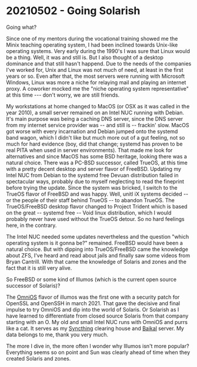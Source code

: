 # 20210502 - Going Solarish

Going what?

Since one of my mentors during the vocational training showed me the Minix teaching operating system, I had been inclined towards Unix-like operating systems. Very early during the 1990's I was sure that Linux would be a thing. Well, it was and still is. But I also thought of a desktop dominance and that still hasn't happend. Due to the needs of the companies I've worked for, Unix and Linux was not much of need, at least in the first years or so. Even after that, the most servers were running with Microsoft Windows, Linux was more a niche for relaying mail and playing an internet proxy. A coworker mocked me the "niche operating system representative" at this time --- don't worry, we are still friends.

My workstations at home changed to MacOS (or OSX as it was called in the year 2010), a small server remained on an Intel NUC running with Debian. It's main purpose was being a caching DNS server, since the DNS server from my internet service provider was -- and still is -- frackin' slow. MacOS got worse with every incarnation and Debian jumped onto the systemd band wagon, which I didn't like but much more out of a gut feeling, not so much for hard evidence (boy, did that change; systemd has proven to be real PITA when used in server environments). That made me look for alternatives and since MacOS has some BSD heritage, looking there was a natural choice. There was a PC-BSD successor, called TrueOS, at this time with a pretty decent desktop and server flavor of FreeBSD. Updating my Intel NUC from Debian to the systemd free Devuan distribution failed in spectacular ways, probably due to myself neglecting to read the fineprint before trying the update. Since the system was bricked, I switch to the TrueOS flavor of FreeBSD and was happy. Well, unitl iX systems decided -- or the people of their staff behind TrueOS -- to abandon TrueOS. The TrueOS/FreeBSD desktop flavor changed to Project Trident which is based on the great -- systemd free -- Void linux distribution, which I would probably never have used without the TrueOS detour. So no hard feelings here, in the contrary.

The Intel NUC needed some updates nevertheless and the question "which operating system is it gonna be?" remained. FreeBSD would have been a natural choice. But with dipping into TrueOS/FreeBSD came the knowledge about ZFS, I've heard and read about jails and finally saw some videos from Bryan Cantrill. With that came the knowledge of Solaris and zones and the fact that it is still very alive.

So FreeBSD or some kind of Illumos (which is the current open source successor of Solaris)?

The [OmniOS](https://omnios.org/) flavor of illumos was the first one with a security patch for OpenSSL and OpenSSH in march 2021. That gave the decisive and final impulse to try OmniOS and dip into the world of Solaris. Or Solarish as I have learned to differentiate from closed source Solaris from that company starting with an O. My old and small Intel NUC runs with OmniOS and purrs like a cat. It serves as my [Syncthing](https://syncthing.net/) clearing house and [Baikal](https://sabre.io/baikal/) server. My data belongs to me, thank you very much.

The more I dive in, the more often I wonder why Illumos isn't more popular? Everything seems so on point and Sun was clearly ahead of time when they created Solaris and zones.

